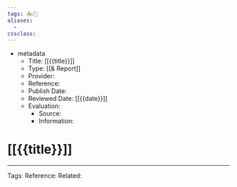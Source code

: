 ```yaml
---
tags: 📥️/📄
aliases:
  -
cssclass:
---
```


- metadata
	- Title: [[{{title}}]]
	- Type: [[& Report]]
	- Provider: 
	- Reference: 
	- Publish Date: 
	- Reviewed Date: [[{{date}}]]
	- Evaluation:
		- Source:
		- Information:

# [[{{title}}]]


---
Tags: 
Reference:
Related:
